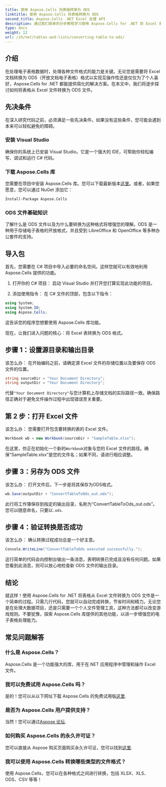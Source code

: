```yaml
---
title: 使用 Aspose.Cells 将表格转换为 ODS
linktitle: 使用 Aspose.Cells 将表格转换为 ODS
second_title: Aspose.Cells .NET Excel 处理 API
description: 通过我们简单的分步教程学习使用 Aspose.Cells for .NET 将 Excel 表格转换为 ODS。
type: docs
weight: 12
url: /zh/net/tables-and-lists/converting-table-to-ods/
---
```

## 介绍

在处理电子表格数据时，处理各种文件格式的能力是关键。无论您是需要将 Excel 文档转换为 ODS（开放文档电子表格）格式以实现互操作性还是仅仅为了个人喜好，Aspose.Cells for .NET 都能提供简化的解决方案。在本文中，我们将逐步探讨如何将表格从 Excel 文件转换为 ODS 文件。

## 先决条件

在深入研究代码之前，必须满足一些先决条件。如果没有这些条件，您可能会遇到本来可以轻松避免的障碍。

### 安装 Visual Studio

确保你的系统上已安装 Visual Studio。它是一个强大的 IDE，可帮助你轻松编写、调试和运行 C# 代码。

### 下载 Aspose.Cells 库

您需要在项目中安装 Aspose.Cells 库。您可以下载最新版本[这里](https://releases.aspose.com/cells/net/)。或者，如果您愿意，您可以通过 NuGet 添加它：

```bash
Install-Package Aspose.Cells
```

### ODS 文件基础知识

了解什么是 ODS 文件以及为什么要转换为这种格式将增强您的理解。ODS 是一种用于存储电子表格的开放格式，并且受到 LibreOffice 和 OpenOffice 等多种办公套件的支持。

## 导入包

首先，您需要在 C# 项目中导入必要的命名空间。这样您就可以有效地利用 Aspose.Cells 提供的功能。

1. 打开你的 C# 项目：
启动 Visual Studio 并打开您打算实现此功能的项目。

2. 添加使用指令：
在 C# 文件的顶部，包含以下指令：

```csharp
using System;
using System.IO;
using Aspose.Cells;
```

这告诉您的程序您想要使用 Aspose.Cells 库功能。

现在，让我们进入问题的核心：将 Excel 表转换为 ODS 格式。 

## 步骤 1：设置源目录和输出目录

该怎么办：
在开始编码之前，请确定源 Excel 文件的存储位置以及要保存 ODS 文件的位置。

```csharp
string sourceDir = "Your Document Directory";
string outputDir = "Your Document Directory";
```

代替`"Your Document Directory"`与您计算机上存储文档的实际路径一致。确保路径正确对于避免文件操作过程中出现错误至关重要。

## 第 2 步：打开 Excel 文件

该怎么办：
您需要打开包含要转换的表的 Excel 文件。

```csharp
Workbook wb = new Workbook(sourceDir + "SampleTable.xlsx");
```

在这里，你正在初始化一个新的`Workbook`对象与您的 Excel 文件的路径。确保“SampleTable.xlsx”是您的文件名；如果不同，请进行相应调整。

## 步骤 3：另存为 ODS 文件

该怎么办：
打开文件后，下一步是将其保存为ODS格式。

```csharp
wb.Save(outputDir + "ConvertTableToOds_out.ods");
```

此行将工作簿保存到指定的输出目录，名称为“ConvertTableToOds_out.ods”。您可以随意命名，只要以`.ods`.

## 步骤 4：验证转换是否成功

该怎么办：
确认转换过程成功总是一个好主意。

```csharp
Console.WriteLine("ConvertTableToOds executed successfully.");
```

这行简单的代码会向控制台输出一条消息，表明转换已完成且没有任何问题。如果您看到此消息，则可以放心地检查新 ODS 文件的输出目录。

## 结论

就这样！使用 Aspose.Cells for .NET 将表格从 Excel 文件转换为 ODS 文件是一个简单的过程。只需几行代码，您就可以自动完成转换，节省时间和精力。无论您是在处理大数据项目，还是只需要一个个人文件管理工具，这种方法都可以改变游戏规则。不要犹豫，探索 Aspose.Cells 库提供的其他功能，以进一步增强您的电子表格处理能力。

## 常见问题解答

### 什么是 Aspose.Cells？
Aspose.Cells 是一个功能强大的库，用于在.NET 应用程序中管理和操作 Excel 文件。 

### 我可以免费试用 Aspose.Cells 吗？
是的！您可以从以下网址下载 Aspose.Cells 的免费试用版[这里](https://releases.aspose.com/).

### 是否为 Aspose.Cells 用户提供支持？
当然！您可以通过[Aspose 论坛](https://forum.aspose.com/c/cells/9).

### 如何购买 Aspose.Cells 的永久许可证？
您可以直接从 Aspose 购买页面购买永久许可证，您可以找到[这里](https://purchase.aspose.com/buy).

### 我可以使用 Aspose.Cells 转换哪些类型的文件格式？
使用 Aspose.Cells，您可以在各种格式之间进行转换，包括 XLSX、XLS、ODS、CSV 等等！